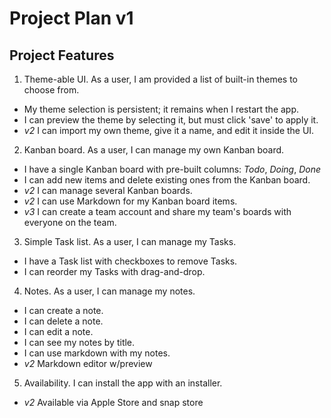 # Project Plan v1

## Project Features

1. Theme-able UI. As a user, I am provided a list of built-in themes to choose from.
  - My theme selection is persistent; it remains when I restart the app.
  - I can preview the theme by selecting it, but must click 'save' to apply it.
  - *v2* I can import my own theme, give it a name, and edit it inside the UI.

2. Kanban board. As a user, I can manage my own Kanban board.
  - I have a single Kanban board with pre-built columns: *Todo*, *Doing*, *Done*
  - I can add new items and delete existing ones from the Kanban board.
  - *v2* I can manage several Kanban boards.
  - *v2* I can use Markdown for my Kanban board items.
  - *v3* I can create a team account and share my team's boards with everyone on the team.

3. Simple Task list. As a user, I can manage my Tasks.
  - I have a Task list with checkboxes to remove Tasks.
  - I can reorder my Tasks with drag-and-drop.

4. Notes. As a user, I can manage my notes.
  - I can create a note.
  - I can delete a note.
  - I can edit a note.
  - I can see my notes by title.
  - I can use markdown with my notes.
  - *v2* Markdown editor w/preview

5. Availability. I can install the app with an installer.
  - *v2* Available via Apple Store and snap store
